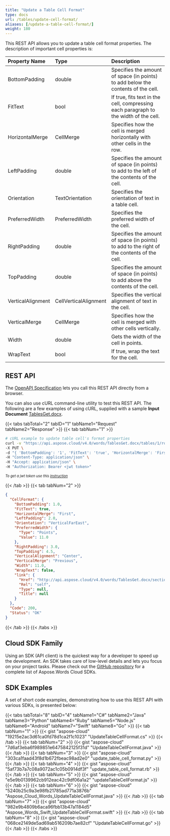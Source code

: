 ```yaml
---
title: "Update a Table Cell Format"
type: docs
url: /tables/update-cell-format/
aliases: [/update-a-table-cell-format/]
weight: 180
---
```


This REST API allows you to update a table cell format properties. The description of important cell properties is:

|Property Name|Type|Description|
| :- | :- | :- |
|BottomPadding|double|Specifies the amount of space (in points) to add below the contents of the cell.|
|FitText|bool|If true, fits text in the cell, compressing each paragraph to the width of the cell.|
|HorizontalMerge|CellMerge|Specifies how the cell is merged horizontally with other cells in the row.|
|LeftPadding|double|Specifies the amount of space (in points) to add to the left of the contents of the cell.|
|Orientation|TextOrientation|Specifies the orientation of text in a table cell.|
|PreferredWidth|PreferredWidth|Specifies the preferred width of the cell.|
|RightPadding|double|Specifies the amount of space (in points) to add to the right of the contents of the cell.|
|TopPadding|double|Specifies the amount of space (in points) to add above the contents of the cell.|
|VerticalAlignment|CellVerticalAlignment|Specifies the vertical alignment of text in the cell.|
|VerticalMerge|CellMerge|Specifies how the cell is merged with other cells vertically.|
|Width|double|Gets the width of the cell in points.|
|WrapText|bool|If true, wrap the text for the cell.|

## REST API

The [OpenAPI Specification](https://apireference.aspose.cloud/words/#/Tables/UpdateTableCellFormat) lets you call this REST API directly from a browser.

You can also use cURL command-line utility to test this REST API. The following are a few examples of using cURL, supplied with a sample **Input Document** [TablesGet.docx](/words/tables/TablesGet.docx).

{{< tabs tabTotal="2" tabID="1" tabName1="Request" tabName2="Response" >}}
{{< tab tabNum="1" >}}

```bash
# cURL example to update table cell's format properties
curl -v "https://api.aspose.cloud/v4.0/words/TablesGet.docx/tables/1/rows/0/cells/0/cellformat" \
-X PUT \
-d "{ 'BottomPadding': '1', 'FitText': 'true', 'HorizontalMerge': 'First', 'LeftPadding': '2', 'Orientation': 'VerticalFarEast', 'RightPadding': '3', 'TopPadding': '4.5', 'VerticalAlignment': 'Center', 'VerticalMerge': 'Previous', 'Width': '11', 'WrapText': 'false' }" \
-H "Content-Type: application/json" \
-H "Accept: application/json" \
-H "Authorization: Bearer <jwt token>"
```

<p style="margin:0;font-size:80%;font-style:italic">To get a jwt token use this <a href="/words/getting-started/available-sdks/#curl">instruction</a></p>

{{< /tab >}}
{{< tab tabNum="2" >}}

```json
{
  "CellFormat": {
    "BottomPadding": 1.0,
    "FitText": true,
    "HorizontalMerge": "First",
    "LeftPadding": 2.0,
    "Orientation": "VerticalFarEast",
    "PreferredWidth": {
      "Type": "Points",
      "Value": 11.0
    },
    "RightPadding": 3.0,
    "TopPadding": 4.5,
    "VerticalAlignment": "Center",
    "VerticalMerge": "Previous",
    "Width": 11.0,
    "WrapText": false,
    "link": {
      "Href": "http://api.aspose.cloud/v4.0/words/TablesGet.docx/sections/0/tables/1/rows/0/cells/0/cellformat",
      "Rel": "self",
      "Type": null,
      "Title": null
    }
  },
  "Code": 200,
  "Status": "OK"
}
```

{{< /tab >}}
{{< /tabs >}}

## Cloud SDK Family

Using an SDK (API client) is the quickest way for a developer to speed up the development. An SDK takes care of low-level details and lets you focus on your project tasks. Please check out the [GitHub repository](https://github.com/aspose-words-cloud) for a complete list of Aspose.Words Cloud SDKs.

## SDK Examples

A set of short code examples, demonstrating how to use this REST API with various SDKs, is presented below:

{{< tabs tabTotal="8" tabID="4" tabName1="C#" tabName2="Java" tabName3="Python" tabName4="Ruby" tabName5="Node.js" tabName6="Android" tabName7="Swift" tabName8="Go" >}}
{{< tab tabNum="1" >}}
{{< gist "aspose-cloud" "19215e2ac3d61ca0fd78d1ca2f1c1023" "UpdateTableCellFormat.cs" >}}
{{< /tab >}}
{{< tab tabNum="2" >}}
{{< gist "aspose-cloud" "7d6af3eba6f989851e6475842125f31d" "UpdateTableCellFormat.java" >}}
{{< /tab >}}
{{< tab tabNum="3" >}}
{{< gist "aspose-cloud" "303ca1faad43f8d1b672fbeac98ad2e0" "update_table_cell_format.py" >}}
{{< /tab >}}
{{< tab tabNum="4" >}}
{{< gist "aspose-cloud" "5af73b7a7c08a9072ac1c05b0914df3f" "update_table_cell_format.rb" >}}
{{< /tab >}}
{{< tab tabNum="5" >}}
{{< gist "aspose-cloud" "e5e9b0139962cb912eac42c9df06a1a2" "updateTableCellFormat.js" >}}
{{< /tab >}}
{{< tab tabNum="6" >}}
{{< gist "aspose-cloud" "5240b25c9a3e98fb21785ad771a3876b" "Aspose_Cloud_Words_UpdateTableCellFormat.java" >}}
{{< /tab >}}
{{< tab tabNum="7" >}}
{{< gist "aspose-cloud" "982e9b4809b6aca96fbb13b47a1184d5" "Aspose_Words_Swift_UpdateTableCellFormat.swift" >}}
{{< /tab >}}
{{< tab tabNum="8" >}}
{{< gist "aspose-cloud" "068ce2149de5ad69ab516209b7ae82cf" "UpdateTableCellFormat.go" >}}
{{< /tab >}}
{{< /tabs >}}

